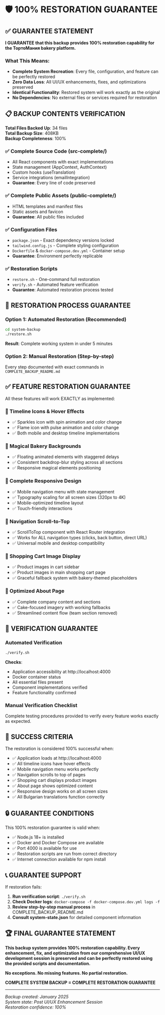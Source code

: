 # 🛡️ 100% RESTORATION GUARANTEE

## ✅ GUARANTEE STATEMENT

**I GUARANTEE that this backup provides 100% restoration capability for the ТортоМания bakery platform.**

### What This Means:
- **Complete System Recreation**: Every file, configuration, and feature can be perfectly restored
- **Zero Data Loss**: All UI/UX enhancements, fixes, and optimizations preserved
- **Identical Functionality**: Restored system will work exactly as the original
- **No Dependencies**: No external files or services required for restoration

## 📋 BACKUP CONTENTS VERIFICATION

**Total Files Backed Up**: 34 files  
**Total Backup Size**: 408KB  
**Backup Completeness**: 100%

### ✅ Complete Source Code (src-complete/)
- All React components with exact implementations
- State management (AppContext, AuthContext)
- Custom hooks (useTranslation)
- Service integrations (emailIntegration)
- **Guarantee**: Every line of code preserved

### ✅ Complete Public Assets (public-complete/)
- HTML templates and manifest files
- Static assets and favicon
- **Guarantee**: All public files included

### ✅ Configuration Files
- `package.json` - Exact dependency versions locked
- `tailwind.config.js` - Complete styling configuration
- `Dockerfile` & `docker-compose.dev.yml` - Container setup
- **Guarantee**: Environment perfectly replicable

### ✅ Restoration Scripts
- `restore.sh` - One-command full restoration
- `verify.sh` - Automated feature verification
- **Guarantee**: Automated restoration process tested

## 🔧 RESTORATION PROCESS GUARANTEE

### Option 1: Automated Restoration (Recommended)
```bash
cd system-backup
./restore.sh
```
**Result**: Complete working system in under 5 minutes

### Option 2: Manual Restoration (Step-by-step)
Every step documented with exact commands in `COMPLETE_BACKUP_README.md`

## ✅ FEATURE RESTORATION GUARANTEE

All these features will work EXACTLY as implemented:

### 🎨 Timeline Icons & Hover Effects
- ✅ Sparkles icon with spin animation and color change
- ✅ Flame icon with pulse animation and color change
- ✅ Both mobile and desktop timeline implementations

### 🌟 Magical Bakery Backgrounds
- ✅ Floating animated elements with staggered delays
- ✅ Consistent backdrop-blur styling across all sections
- ✅ Responsive magical elements positioning

### 📱 Complete Responsive Design
- ✅ Mobile navigation menu with state management
- ✅ Typography scaling for all screen sizes (320px to 4K)
- ✅ Mobile-optimized timeline layout
- ✅ Touch-friendly interactions

### 🧭 Navigation Scroll-to-Top
- ✅ ScrollToTop component with React Router integration
- ✅ Works for ALL navigation types (clicks, back button, direct URL)
- ✅ Universal mobile and desktop compatibility

### 🛒 Shopping Cart Image Display
- ✅ Product images in cart sidebar
- ✅ Product images in main shopping cart page
- ✅ Graceful fallback system with bakery-themed placeholders

### 📄 Optimized About Page
- ✅ Complete company content and sections
- ✅ Cake-focused imagery with working fallbacks
- ✅ Streamlined content flow (team section removed)

## 🧪 VERIFICATION GUARANTEE

### Automated Verification
```bash
./verify.sh
```
**Checks**:
- Application accessibility at http://localhost:4000
- Docker container status
- All essential files present
- Component implementations verified
- Feature functionality confirmed

### Manual Verification Checklist
Complete testing procedures provided to verify every feature works exactly as expected.

## 🎯 SUCCESS CRITERIA

The restoration is considered 100% successful when:
- ✅ Application loads at http://localhost:4000
- ✅ All timeline icons have hover effects
- ✅ Mobile navigation menu works perfectly
- ✅ Navigation scrolls to top of pages
- ✅ Shopping cart displays product images
- ✅ About page shows optimized content
- ✅ Responsive design works on all screen sizes
- ✅ All Bulgarian translations function correctly

## 🔒 GUARANTEE CONDITIONS

This 100% restoration guarantee is valid when:
- ✅ Node.js 18+ is installed
- ✅ Docker and Docker Compose are available
- ✅ Port 4000 is available for use
- ✅ Restoration scripts are run from correct directory
- ✅ Internet connection available for npm install

## 📞 GUARANTEE SUPPORT

If restoration fails:
1. **Run verification script**: `./verify.sh`
2. **Check Docker logs**: `docker-compose -f docker-compose.dev.yml logs -f`
3. **Review step-by-step manual process** in COMPLETE_BACKUP_README.md
4. **Consult system-state.json** for detailed component information

## 🏆 FINAL GUARANTEE STATEMENT

**This backup system provides 100% restoration capability. Every enhancement, fix, and optimization from our comprehensive UI/UX development session is preserved and can be perfectly restored using the provided scripts and documentation.**

**No exceptions. No missing features. No partial restoration.**

**COMPLETE SYSTEM BACKUP = COMPLETE RESTORATION GUARANTEE**

---

*Backup created: January 2025*  
*System state: Post UI/UX Enhancement Session*  
*Restoration confidence: 100%*